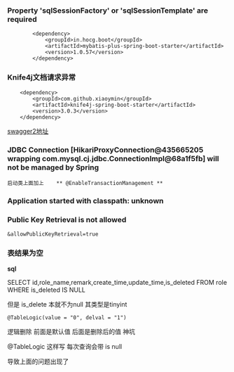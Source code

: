 ### Property 'sqlSessionFactory' or 'sqlSessionTemplate' are required
```pom
        <dependency>
            <groupId>in.hocg.boot</groupId>
            <artifactId>mybatis-plus-spring-boot-starter</artifactId>
            <version>1.0.57</version>
        </dependency>
```


### Knife4j文档请求异常
        <dependency>
            <groupId>com.github.xiaoymin</groupId>
            <artifactId>knife4j-spring-boot-starter</artifactId>
            <version>3.0.3</version>
        </dependency>

[swagger2地址](http://localhost:8201/doc.html#/home)

### JDBC Connection [HikariProxyConnection@435665205 wrapping com.mysql.cj.jdbc.ConnectionImpl@68a1f5fb] will not be managed by Spring
 `启动类上面加上    ** @EnableTransactionManagement **
 `


### Application started with classpath: unknown


### Public Key Retrieval is not allowed
 `&allowPublicKeyRetrieval=true`



### 表结果为空
 **sql**

 SELECT id,role_name,remark,create_time,update_time,is_deleted FROM role WHERE is_deleted IS NULL

但是 is_delete 本就不为null 其类型是tinyint

    @TableLogic(value = "0", delval = "1")
   逻辑删除 前面是默认值   后面是删除后的值
神坑

@TableLogic 这样写 每次查询会带  is null

导致上面的问题出现了
